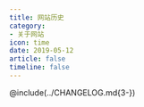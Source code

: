 ```yaml
---
title: 网站历史 
category: 
- 关于网站
icon: time
date: 2019-05-12
article: false
timeline: false
---
```



<!-- more -->

@include(../CHANGELOG.md{3-})

